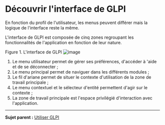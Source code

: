 Découvrir l'interface de GLPI
=============================

En fonction du profil de l'utilisateur, les menus peuvent différer mais la logique de l'interface reste la même.

L'interface de GLPI est composée de cinq zones regroupant les fonctionnalités de l'application en fonction de leur nature.

Figure 1. L'interface de GLPI ![image](docs/image/interface.png)

1.  Le menu utilisateur permet de gérer ses préférences, d'accéder à 'aide et de se déconnecter ;
2.  Le menu principal permet de naviguer dans les différents modules ;
3.  Le fil d'ariane permet de situer le contexte d'utilisation de la zone de travail principale ;
4.  Le menu contextuel et le sélecteur d'entité permettent d'agir sur le contexte ;
5.  La zone de travail principale est l'espace privilégié d'interaction avec l'application.

------------
**Sujet parent :** [Utiliser GLPI](index.php?fr/02_Premiers_pas_avec_GLPI/03_Utiliser_GLPI/01_Utiliser_GLPI.md)
